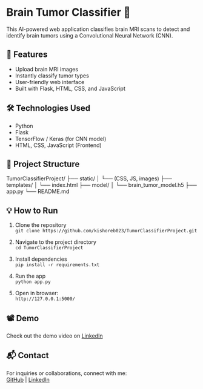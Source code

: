 # Brain Tumor Classifier 🧠

This AI-powered web application classifies brain MRI scans to detect and identify brain tumors using a Convolutional Neural Network (CNN).

## 🚀 Features
- Upload brain MRI images
- Instantly classify tumor types
- User-friendly web interface
- Built with Flask, HTML, CSS, and JavaScript

## 🛠️ Technologies Used
- Python
- Flask
- TensorFlow / Keras (for CNN model)
- HTML, CSS, JavaScript (Frontend)

## 📂 Project Structure
TumorClassifierProject/
├── static/
│ └── (CSS, JS, images)
├── templates/
│ └── index.html
├── model/
│ └── brain_tumor_model.h5
├── app.py
└── README.md


## 💡 How to Run
1. Clone the repository  
   `git clone https://github.com/kishoreb023/TumorClassifierProject.git`

2. Navigate to the project directory  
   `cd TumorClassifierProject`

3. Install dependencies  
   `pip install -r requirements.txt`

4. Run the app  
   `python app.py`

5. Open in browser:  
   `http://127.0.0.1:5000/`

## 📽️ Demo
Check out the demo video on [LinkedIn](https://www.linkedin.com/in/your-profile)

## 📬 Contact
For inquiries or collaborations, connect with me:  
[GitHub](https://github.com/kishoreb023) | [LinkedIn](https://www.linkedin.com/in/your-profile)
